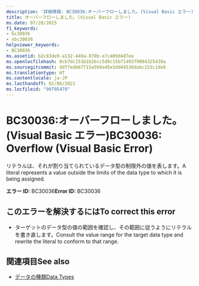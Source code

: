 ```yaml
---
description: '詳細情報: BC30036:オーバーフローしました。(Visual Basic エラー)'
title: オーバーフローしました。(Visual Basic エラー)
ms.date: 07/20/2015
f1_keywords:
- bc30036
- vbc30036
helpviewer_keywords:
- BC30036
ms.assetid: b2c83de9-a132-449a-870b-e7c409d4d7ee
ms.openlocfilehash: 8cb7dc151b1b2bcc5d9c15b7149379094325430a
ms.sourcegitcommit: ddf7edb67715a5b9a45e3dd44536dabc153c1de0
ms.translationtype: HT
ms.contentlocale: ja-JP
ms.lasthandoff: 02/06/2021
ms.locfileid: "99795470"
---
```

# <a name="bc30036-overflow-visual-basic-error"></a><span data-ttu-id="1f63f-103">BC30036:オーバーフローしました。(Visual Basic エラー)</span><span class="sxs-lookup"><span data-stu-id="1f63f-103">BC30036: Overflow (Visual Basic Error)</span></span>

<span data-ttu-id="1f63f-104">リテラルは、それが割り当てられているデータ型の制限外の値を表します。</span><span class="sxs-lookup"><span data-stu-id="1f63f-104">A literal represents a value outside the limits of the data type to which it is being assigned.</span></span>

 <span data-ttu-id="1f63f-105">**エラー ID:** BC30036</span><span class="sxs-lookup"><span data-stu-id="1f63f-105">**Error ID:** BC30036</span></span>

## <a name="to-correct-this-error"></a><span data-ttu-id="1f63f-106">このエラーを解決するには</span><span class="sxs-lookup"><span data-stu-id="1f63f-106">To correct this error</span></span>

- <span data-ttu-id="1f63f-107">ターゲットのデータ型の値の範囲を確認し、その範囲に従うようにリテラルを書き直します。</span><span class="sxs-lookup"><span data-stu-id="1f63f-107">Consult the value range for the target data type and rewrite the literal to conform to that range.</span></span>

## <a name="see-also"></a><span data-ttu-id="1f63f-108">関連項目</span><span class="sxs-lookup"><span data-stu-id="1f63f-108">See also</span></span>

- [<span data-ttu-id="1f63f-109">データの種類</span><span class="sxs-lookup"><span data-stu-id="1f63f-109">Data Types</span></span>](../data-types/index.md)
